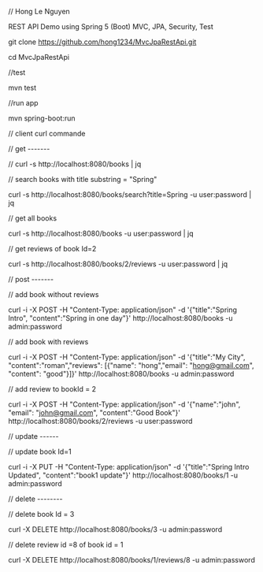 // Hong Le Nguyen

REST API Demo using Spring 5 (Boot) MVC, JPA, Security, Test

git clone https://github.com/hong1234/MvcJpaRestApi.git

cd MvcJpaRestApi

//test

mvn test

//run app

mvn spring-boot:run

// client curl commande

// get -------

// curl -s http://localhost:8080/books | jq

// search books with title substring = "Spring"

curl -s http://localhost:8080/books/search?title=Spring -u user:password | jq

// get all books

curl -s http://localhost:8080/books -u user:password | jq

// get reviews of book Id=2

curl -s http://localhost:8080/books/2/reviews -u user:password | jq

// post -------

// add book without reviews

curl -i -X POST -H "Content-Type: application/json" -d '{"title":"Spring Intro", "content":"Spring in one day"}' http://localhost:8080/books -u admin:password

// add book with reviews

curl -i -X POST -H "Content-Type: application/json" -d '{"title":"My City", "content":"roman","reviews": [{"name": "hong","email": "hong@gmail.com", "content": "good"}]}' http://localhost:8080/books -u admin:password

// add review to bookId = 2

curl -i -X POST -H "Content-Type: application/json" -d '{"name":"john", "email": "john@gmail.com", "content":"Good Book"}' http://localhost:8080/books/2/reviews -u user:password

// update ------

// update book Id=1

curl -i -X PUT -H "Content-Type: application/json" -d '{"title":"Spring Intro Updated", "content":"book1 update"}' http://localhost:8080/books/1 -u admin:password


// delete --------

// delete book Id = 3

curl -X DELETE http://localhost:8080/books/3  -u admin:password

// delete review id =8  of book id = 1

curl -X DELETE http://localhost:8080/books/1/reviews/8  -u admin:password
